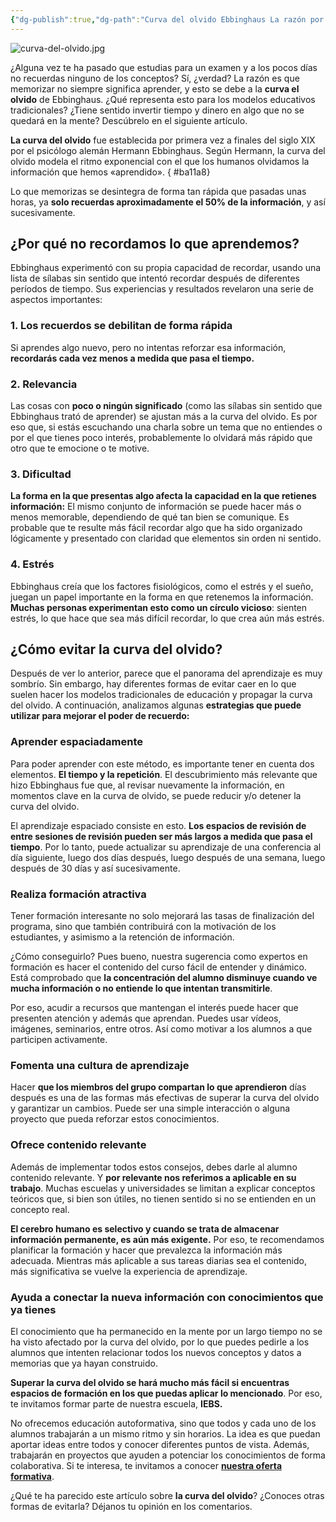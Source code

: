 ```yaml
---
{"dg-publish":true,"dg-path":"Curva del olvido Ebbinghaus La razón por la que no recordamos lo que aprendemos.md","permalink":"/curva-del-olvido-ebbinghaus-la-razon-por-la-que-no-recordamos-lo-que-aprendemos/","tags":["CerebroDigital","Productividad","Psicología"]}
---
```


![curva-del-olvido.jpg](/img/user/2.5.%20ART%C3%8DCULOS%20DE%20INTER%C3%89S/ANEXOS/curva-del-olvido.jpg)

¿Alguna vez te ha pasado que estudias para un examen y a los pocos días no recuerdas ninguno de los conceptos? Sí, ¿verdad? La razón es que memorizar no siempre significa aprender, y esto se debe a la **curva el olvido** de Ebbinghaus. ¿Qué representa esto para los modelos educativos tradicionales? ¿Tiene sentido invertir tiempo y dinero en algo que no se quedará en la mente? Descúbrelo en el siguiente artículo.

**La curva del olvido** fue establecida por primera vez a finales del siglo XIX por el psicólogo alemán Hermann Ebbinghaus. Según Hermann, la curva del olvido modela el ritmo exponencial con el que los humanos olvidamos la información que hemos «aprendido».
{ #ba11a8}


Lo que memorizas se desintegra de forma tan rápida que pasadas unas horas, ya **solo recuerdas aproximadamente el 50% de la información**, y así sucesivamente.

## **¿Por qué no recordamos lo que aprendemos?**

Ebbinghaus experimentó con su propia capacidad de recordar, usando una lista de sílabas sin sentido que intentó recordar después de diferentes períodos de tiempo. Sus experiencias y resultados revelaron una serie de aspectos importantes:

### **1\. Los recuerdos se debilitan de forma rápida**

Si aprendes algo nuevo, pero no intentas reforzar esa información, **recordarás cada vez menos a medida que pasa el tiempo.**

### **2\. Relevancia**

Las cosas con **poco o ningún significado** (como las sílabas sin sentido que Ebbinghaus trató de aprender) se ajustan más a la curva del olvido. Es por eso que, si estás escuchando una charla sobre un tema que no entiendes o por el que tienes poco interés, probablemente lo olvidará más rápido que otro que te emocione o te motive.

### **3\. Dificultad**

**La forma en la que presentas algo afecta la capacidad en la que retienes información:** El mismo conjunto de información se puede hacer más o menos memorable, dependiendo de qué tan bien se comunique. Es probable que te resulte más fácil recordar algo que ha sido organizado lógicamente y presentado con claridad que elementos sin orden ni sentido.

### **4\. Estrés**

Ebbinghaus creía que los factores fisiológicos, como el estrés y el sueño, juegan un papel importante en la forma en que retenemos la información. **Muchas personas experimentan esto como un círculo vicioso**: sienten estrés, lo que hace que sea más difícil recordar, lo que crea aún más estrés.

## **¿Cómo evitar la curva del olvido?**

Después de ver lo anterior, parece que el panorama del aprendizaje es muy sombrío. Sin embargo, hay diferentes formas de evitar caer en lo que suelen hacer los modelos tradicionales de educación y propagar la curva del olvido. A continuación, analizamos algunas **estrategias que puede utilizar para mejorar el poder de recuerdo:**

### **Aprender espaciadamente**

Para poder aprender con este método, es importante tener en cuenta dos elementos. **El tiempo y la repetición**. El descubrimiento más relevante que hizo Ebbinghaus fue que, al revisar nuevamente la información, en momentos clave en la curva de olvido, se puede reducir y/o detener la curva del olvido.

El aprendizaje espaciado consiste en esto. **Los espacios de revisión de entre sesiones de revisión pueden ser más largos a medida que pasa el tiempo**. Por lo tanto, puede actualizar su aprendizaje de una conferencia al día siguiente, luego dos días después, luego después de una semana, luego después de 30 días y así sucesivamente.

### **Realiza formación atractiva**

Tener formación interesante no solo mejorará las tasas de finalización del programa, sino que también contribuirá con la motivación de los estudiantes, y asimismo a la retención de información.

¿Cómo conseguirlo? Pues bueno, nuestra sugerencia como expertos en formación es hacer el contenido del curso fácil de entender y dinámico. Está comprobado que **la concentración del alumno disminuye cuando ve mucha información o no entiende lo que intentan transmitirle**.

Por eso, acudir a recursos que mantengan el interés puede hacer que presenten atención y además que aprendan. Puedes usar vídeos, imágenes, seminarios, entre otros. Así como motivar a los alumnos a que participen activamente.

### **Fomenta una cultura de aprendizaje**

Hacer **que los miembros del grupo compartan lo que aprendieron** días después es una de las formas más efectivas de superar la curva del olvido y garantizar un cambios. Puede ser una simple interacción o alguna proyecto que pueda reforzar estos conocimientos.

### **Ofrece contenido relevante**

Además de implementar todos estos consejos, debes darle al alumno contenido relevante. Y **por relevante nos referimos a aplicable en su trabajo**. Muchas escuelas y universidades se limitan a explicar conceptos teóricos que, si bien son útiles, no tienen sentido si no se entienden en un concepto real.

**El cerebro humano es selectivo y cuando se trata de almacenar información permanente, es aún más exigente.** Por eso, te recomendamos planificar la formación y hacer que prevalezca la información más adecuada. Mientras más aplicable a sus tareas diarias sea el contenido, más significativa se vuelve la experiencia de aprendizaje.

### **Ayuda a conectar la nueva información con conocimientos que ya tienes**

El conocimiento que ha permanecido en la mente por un largo tiempo no se ha visto afectado por la curva del olvido, por lo que puedes pedirle a los alumnos que intenten relacionar todos los nuevos conceptos y datos a memorias que ya hayan construido.

**Superar la curva del olvido se hará mucho más fácil si encuentras espacios de formación en los que puedas aplicar lo mencionado**. Por eso, te invitamos formar parte de nuestra escuela, **IEBS.**

No ofrecemos educación autoformativa, sino que todos y cada uno de los alumnos trabajarán a un mismo ritmo y sin horarios. La idea es que puedan aportar ideas entre todos y conocer diferentes puntos de vista. Además, trabajarán en proyectos que ayuden a potenciar los conocimientos de forma colaborativa. Si te interesa, te invitamos a conocer [**nuestra oferta formativa**](https://www.iebschool.com/programas/?utm_source=blog&utm_campaign=ctoa).

¿Qué te ha parecido este artículo sobre **la curva del olvido**? ¿Conoces otras formas de evitarla? Déjanos tu opinión en los comentarios. 
